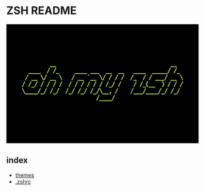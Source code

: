 # ZSH README 

![oh-my-zsh](img/omz-logo.png) 

## index 

- [themes](themes/) 
- [.zshrc](.zshrc) 
